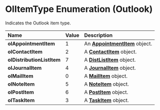 
# OlItemType Enumeration (Outlook)

Indicates the Outlook item type.



|**Name**|**Value**|**Description**|
|:-----|:-----|:-----|
| **olAppointmentItem**|1|An  **[AppointmentItem](204a409d-654e-27aa-643a-8344c631b82d.md)** object.|
| **olContactItem**|2|A  **[ContactItem](8e32093c-a678-f1fd-3f35-c2d8994d166f.md)** object.|
| **olDistributionListItem**|7|A  **[DistListItem](027c3986-abff-d9b1-ecc2-26d60805e952.md)** object.|
| **olJournalItem**|4|A  **[JournalItem](6e850295-39f9-47b8-e866-9622e9958c69.md)** object.|
| **olMailItem**|0|A  **[MailItem](14197346-05d2-0250-fa4c-4a6b07daf25f.md)** object.|
| **olNoteItem**|5|A  **[NoteItem](ddf5baaa-6e13-a6fb-96e8-311e7761fa98.md)** object.|
| **olPostItem**|6|A  **[PostItem](de44065d-4e93-315a-279f-7b92f09c0465.md)** object.|
| **olTaskItem**|3|A  **[TaskItem](5df8cfa5-5460-a5a1-a130-ba5bca1a0091.md)** object.|
